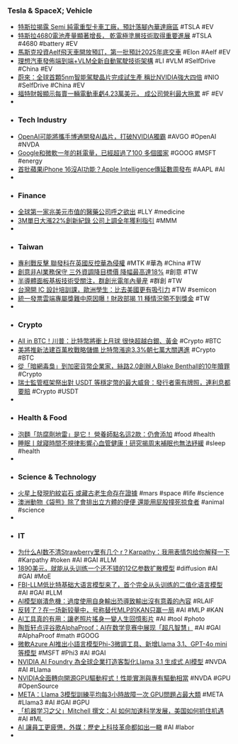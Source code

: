 ### Tesla & SpaceX; Vehicle
- [特斯拉揭露 Semi 純電重型卡車工廠，預計落腳內華達廠區](https://technews.tw/2024/07/29/tesla-reveal-semi-factory/) #TSLA #EV
- [特斯拉4680電池產量顯著增長， 乾電極塗層技術取得重要進展](https://www.techbang.com/posts/117107-teslas-4680-battery-production-has-increased-significantly) #TSLA #4680 #battery #EV
- [馬斯克投資Aelf飛天車開放預訂，第一批預計2025年底交車](https://uanalyze.com.tw/articles/859555782) #Elon #Aelf #EV
- [理想汽車發佈端到端+VLM全新自動駕駛技術架構](https://news.futunn.com/hk/flash/17497096/li-auto-inc-launches-new-end-to-end-vlm-autonomous?level=1&data_ticket=1720561463379786) #LI #VLM #SelfDrive #China #EV
- [蔚來：全球首顆5nm智能駕駛晶片完成試生產 稱比NVIDIA強大四倍](https://www.hk01.com/財經快訊/1042210/蔚來-全球首顆5nm智能駕駛晶片完成試生產-稱比nvidia強大四倍) #NIO #SelfDrive #China #EV
- [福特財報顯示每賣一輛電動車虧4.23萬美元， 成公司營利最大拖累](https://www.techbang.com/posts/117141-fords-financial-report-showed-that-it-lost-42300-per-electric) #F #EV
-
- ### Tech Industry
- [OpenAI可能將攜手博通開發AI晶片，打破NVIDIA獨霸](https://www.techbang.com/posts/116993-openai-may-work-with-broadcom-to-develop-ai-chips) #AVGO #OpenAI #NVDA
- [Google和微軟一年的耗電量，已經超過了100 多個國家](https://www.techbang.com/posts/116921-google-and-microsoft-consume-more-than-100-countries-a-year) #GOOG #MSFT #energy
- [首批蘋果iPhone 16沒AI功能？Apple Intelligence傳延數周發布](https://udn.com/news/story/6811/8125020) #AAPL #AI
-
- ### Finance
- [全球第一家兆美元市值的醫藥公司呼之欲出](https://hao.cnyes.com/post/100358) #LLY #medicine
- [3M單日大漲22%創新紀錄 公司上調全年獲利指引](https://news.cnyes.com/news/id/5653937) #MMM
-
- ### Taiwan
- [專利戰反擊 聯發科在英國反控華為侵權](https://news.cnyes.com/news/id/5653003) #MTK #華為 #China #TW
- [創意非AI業務保守 三外資調降目標價 降幅最高達18%](https://news.cnyes.com/news/id/5653690) #創意 #TW
- [半導體面板基板技術受關注，群創光電年內量産](https://zh.cn.nikkei.com/industry/itelectric-appliance/56241-2024-07-29-05-00-10.html) #群創 #TW
- [台灣開 IC 設計培訓課，歐洲學生：比去美國更有吸引力](https://technews.tw/2024/07/29/ic-design-training-courses-launched-in-taiwan/) #TW #semicon
- [統一發票雲端專屬獎難中原因曝！財政部揭 11 種情況領不到獎金](https://finance.technews.tw/2024/07/28/cloud-exclusive-award/) #TW
-
- ### Crypto
- [All in BTC！川普：比特幣將衝上月球 很快超越白銀、黃金](https://news.cnyes.com/news/id/5653205) #Crypto #BTC
- [美將推新法建百萬枚戰略儲備 比特幣漲逾3.3%朝七萬大關邁進](https://news.cnyes.com/news/id/5654003) #Crypto #BTC
- [從「暗網毒梟」到加密貨幣企業家，絲路2.0創辦人Blake Benthall的10年贖罪](https://www.blocktempo.com/who-build-silkroad-2-blake-benthall/) #Crypto
- [瑞士監管框架祭出對 USDT 等穩定幣的最大威脅：發行者需有牌照，連利息都要賠](https://abmedia.io/finma-publishes-guidance-on-stablecoins) #Crypto #USDT
-
- ### Health & Food
- [泡麵「防腐劑地雷」是它！ 營養師點名這2款：仍會添加](https://www.setn.com/News.aspx?NewsID=1505981) #food #health
- [睡眠丨就寢時間不規律影響心血管健康！研究揭周末補眠也無法紓緩](https://www.hk01.com/健康Easy/1041158/睡眠-就寢時間不規律影響心血管健康-研究揭周末補眠也無法紓緩) #sleep #health
-
- ### Science & Technology
- [火星上發現豹紋岩石 或藏古老生命存在證據](https://www.epochtimes.com/b5/24/7/27/n14299842.htm) #mars #space #life #science
- [澳洲動物《袋熊》除了會排出立方體的便便 還能用屁股撞死掠食者](https://news.gamme.com.tw/1769016) #animal #science
-
- ### IT
- [为什么AI数不清Strawberry里有几个 r？Karpathy：我用表情包给你解释一下](https://www.jiqizhixin.com/articles/2024-07-27-5) #Karpathy #token #AI #GAI #LLM
- [1890美元，就能从头训练一个还不错的12亿参数扩散模型](https://www.jiqizhixin.com/articles/2024-07-29-4) #diffusion #AI #GAI #MoE
- [FBI-LLM低比特基础大语言模型来了，首个完全从头训练的二值化语言模型](https://www.jiqizhixin.com/articles/2024-07-28-4) #AI #GAI #LLM
- [AI模型崩潰危機：過度使用自身輸出恐導致輸出沒有意義的內容](https://www.techbang.com/posts/117124-ai-model-crash) #RLAIF
- [反转了？在一场新较量中，号称替代MLP的KAN只赢一局](https://www.jiqizhixin.com/articles/2024-07-27-4) #AI #MLP #KAN
- [AI工具真的有用：讓老照片搖身一變人生回憶影片](https://www.cool3c.com/article/221057) #AI #tool #photo
- [陶哲轩点评谷歌AlphaProof：AI在数学竞赛中展现「超凡智慧」](https://www.jiqizhixin.com/articles/2024-07-28-2) #AI #GAI #AlphaProof #math #GOOG
- [微軟Azure AI推出小語言模型Phi-3微調工具、新增Llama 3.1、GPT-4o mini等模型](https://www.ithome.com.tw/news/164167) #MSFT #Phi3 #AI #GAI
- [NVIDIA AI Foundry 為全球企業打造客製化Llama 3.1 生成式 AI模型](https://www.ithome.com.tw/pr/164114) #NVDA #AI #Llama
- [NVIDIA全面轉向開源GPU驅動程式！性能實測與專有驅動相當](https://news.xfastest.com/nvidia/143013/nvidia-61/) #NVDA #GPU #OpenSource
- [META：Llama 3模型訓練平均每3小時故障一次 GPU問題占最大類](https://news.cnyes.com/news/id/5653875) #META #Llama3 #AI #GAI #GPU
- [「机器学习之父」Mitchell 撰文：AI 如何加速科学发展，美国如何抓住机遇](https://www.jiqizhixin.com/articles/2024-07-29-7) #AI #ML
- [AI 讓員工更疲憊，外媒：歷史上科技革命都如出一轍](https://technews.tw/2024/07/29/ai-make-labor-worse/) #AI #labor
-
